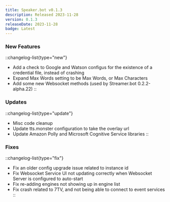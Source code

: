 ```yaml
---
title: Speaker.bot v0.1.3
description: Released 2023-11-28
version: 0.1.3
releaseDate: 2023-11-28
badge: Latest
---
```


### New Features
::changelog-list{type="new"}
* Add a check to Google and Watson configus for the existence of a credential file, instead of crashing
* Expand Max Words setting to be Max Words, or Max Characters
* Add some new Websocket methods (used by Streamer.bot 0.2.2-alpha.22)
::

### Updates
::changelog-list{type="update"}
* Misc code cleanup
* Update tts.monster configuration to take the overlay url
* Update Amazon Polly and Microsoft Cognitive Service libraries
::

### Fixes
::changelog-list{type="fix"}
* Fix an older config upgrade issue related to instance id
* Fix Websocket Service UI not updating correctly when Websocket Server is configured to auto-start
* Fix re-adding engines not showing up in engine list
* Fix crash related to 7TV, and not being able to connect to event services
::
